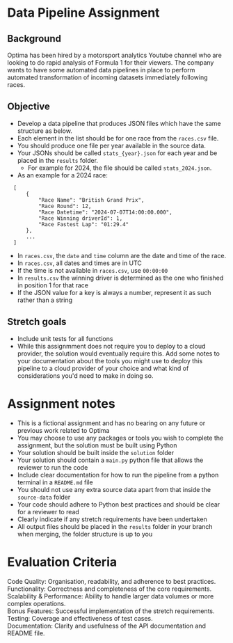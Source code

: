 # Data Pipeline Assignment

## Background
Optima has been hired by a motorsport analytics Youtube channel who are looking to do rapid analysis of Formula 1 for their viewers. The company wants to have some automated data pipelines in place to perform automated transformation of incoming datasets immediately following races.

## Objective
- Develop a data pipeline that produces JSON files which have the same structure as below.
- Each element in the list should be for one race from the `races.csv` file.
- You should produce one file per year available in the source data.
- Your JSONs should be called `stats_{year}.json` for each year and be placed in the `results` folder. 
  - For example for 2024, the file should be called `stats_2024.json`.
- As an example for a 2024 race:
```
  [
	  {
		  "Race Name": "British Grand Prix",
		  "Race Round": 12,
		  "Race Datetime": "2024-07-07T14:00:00.000",
		  "Race Winning driverId": 1,
		  "Race Fastest Lap": "01:29.4"
	  },
	  ...
  ]
```

- In `races.csv`, the `date` and `time` column are the date and time of the race.
- In `races.csv`, all dates and times are in UTC
- If the time is not available in `races.csv`, use `00:00:00`
- In `results.csv` the winning driver is determined as the one who finished in position 1 for that race
- If the JSON value for a key is always a number, represent it as such rather than a string

## Stretch goals
- Include unit tests for all functions
- While this assignmment does not require you to deploy to a cloud provider, the solution would eventually require this. Add some notes to your documentation about the tools you might use to deploy this pipeline to a cloud provider of your choice and what kind of considerations you'd need to make in doing so.


# Assignment notes
- This is a fictional assignment and has no bearing on any future or previous work related to Optima
- You may choose to use any packages or tools you wish to complete the assignment, but the solution must be built using Python
- Your solution should be built inside the `solution` folder
- Your solution should contain a `main.py` python file that allows the reviewer to run the code
- Include clear documentation for how to run the pipeline from a python terminal in a `README.md` file
- You should not use any extra source data apart from that inside the `source-data` folder
- Your code should adhere to Python best practices and should be clear for a reviewer to read
- Clearly indicate if any stretch requirements have been undertaken
- All output files should be placed in the `results` folder in your branch when merging, the folder structure is up to you

# Evaluation Criteria
Code Quality: Organisation, readability, and adherence to best practices.  
Functionality: Correctness and completeness of the core requirements.  
Scalability & Performance: Ability to handle larger data volumes or more complex operations.  
Bonus Features: Successful implementation of the stretch requirements.  
Testing: Coverage and effectiveness of test cases.  
Documentation: Clarity and usefulness of the API documentation and README file.  

